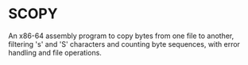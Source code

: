 # SCOPY
An x86-64 assembly program to copy bytes from one file to another, filtering 's' and 'S' characters and counting byte sequences, with error handling and file operations.
